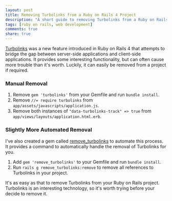 ```yaml
---
layout: post
title: Removing Turbolinks from a Ruby on Rails 4 Project
description: "A short guide to removing Turbolinks from a Ruby on Rails 4 project manually or with the help of a gem."
tags: [ruby on rails, web development]
comments: true
share: true
---
```


[Turbolinks](https://github.com/rails/turbolinks) was a new feature introduced in Ruby on Rails 4 that attempts to bridge the gap between server-side applications and client-side applications. It provides some interesting functionality, but can often cause more trouble than it's worth. Luckily, it can easily be removed from a project if required.

### Manual Removal

1. Remove `gem 'turbolinks'` from your Gemfile and run `bundle install`.
2. Remove `//= require turbolinks` from `app/assets/javascripts/application.js`.
3. Remove both instances of `"data-turbolinks-track" => true` from `app/views/layouts/application.html.erb`.

### Slightly More Automated Removal

I've also created a gem called [remove_turbolinks](https://github.com/RyanNielson/remove_turbolinks) to automate this process. It provides a command to automatically handle the removal of Turbolinks for you.

1. Add `gem 'remove_turbolinks'` to your Gemfile and run `bundle install`.
2. Run `rails g remove_turbolinks:remove` to remove all references to Turbolinks in your project.


It's as easy as that to remove Turbolinks from your Ruby on Rails project. Turbolinks is an interesting technology, so it's worth trying before your decide to remove it.
